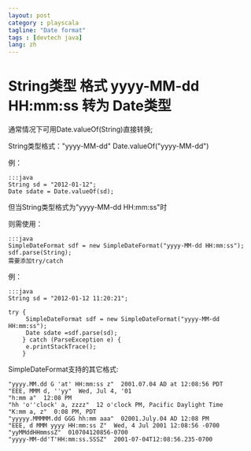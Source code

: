 ```yaml
---
layout: post
category : playscala
tagline: "Date format"
tags : [devtech java]
lang: zh
---
```

# String类型 格式 yyyy-MM-dd HH:mm:ss 转为 Date类型

通常情况下可用Date.valueOf(String)直接转换;

String类型格式："yyyy-MM-dd"
Date.valueOf("yyyy-MM-dd")

例：

	:::java
	String sd = "2012-01-12";
	Date sdate = Date.valueOf(sd);


但当String类型格式为"yyyy-MM-dd HH:mm:ss"时

则需使用：

	:::java
	SimpleDateFormat sdf = new SimpleDateFormat("yyyy-MM-dd HH:mm:ss");
	sdf.parse(String);
	需要添加try/catch


例：

	:::java
	String sd = "2012-01-12 11:20:21";

	try {
	     SimpleDateFormat sdf = new SimpleDateFormat("yyyy-MM-dd HH:mm:ss");
	     Date sdate =sdf.parse(sd);
	    } catch (ParseException e) {
	     e.printStackTrace();
	    }


SimpleDateFormat支持的其它格式:


	"yyyy.MM.dd G 'at' HH:mm:ss z"  2001.07.04 AD at 12:08:56 PDT  
	"EEE, MMM d, ''yy"  Wed, Jul 4, '01  
	"h:mm a"  12:08 PM  
	"hh 'o''clock' a, zzzz"  12 o'clock PM, Pacific Daylight Time  
	"K:mm a, z"  0:08 PM, PDT  
	"yyyyy.MMMMM.dd GGG hh:mm aaa"  02001.July.04 AD 12:08 PM  
	"EEE, d MMM yyyy HH:mm:ss Z"  Wed, 4 Jul 2001 12:08:56 -0700  
	"yyMMddHHmmssZ"  010704120856-0700  
	"yyyy-MM-dd'T'HH:mm:ss.SSSZ"  2001-07-04T12:08:56.235-0700  
